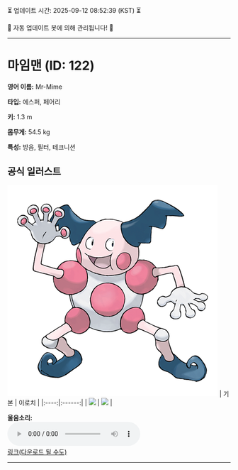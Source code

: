
⏳ 업데이트 시간: 2025-09-12 08:52:39 (KST) ⏳

🤖 자동 업데이트 봇에 의해 관리됩니다! 🤖

---

# 마임맨 (ID: 122)
**영어 이름:** Mr-Mime

**타입:** 에스퍼, 페어리

**키:** 1.3 m

**몸무게:** 54.5 kg

**특성:** 방음, 필터, 테크니션

## 공식 일러스트
![](https://raw.githubusercontent.com/PokeAPI/sprites/master/sprites/pokemon/other/official-artwork/122.png)
| 기본 | 이로치 |
|:----:|:------:|
| <img src="https://raw.githubusercontent.com/PokeAPI/sprites/master/sprites/pokemon/122.png" width="200"> | <img src="https://raw.githubusercontent.com/PokeAPI/sprites/master/sprites/pokemon/shiny/122.png" width="200"> |

**울음소리:**<br><audio controls src="https://raw.githubusercontent.com/PokeAPI/cries/main/cries/pokemon/latest/122.ogg"></audio><br> [링크(다운로드 될 수도)](https://raw.githubusercontent.com/PokeAPI/cries/main/cries/pokemon/latest/122.ogg)


---
